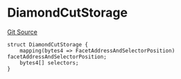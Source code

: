 # DiamondCutStorage
[Git Source](https://github.com/thrackle-io/rules-protocol/blob/32fc908f43bfbb804e52e049074d30ce661a637a/src/economic/ruleStorage/RuleStorageDiamondLib.sol)


```solidity
struct DiamondCutStorage {
    mapping(bytes4 => FacetAddressAndSelectorPosition) facetAddressAndSelectorPosition;
    bytes4[] selectors;
}
```

